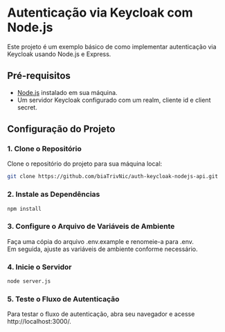 # Autenticação via Keycloak com Node.js

Este projeto é um exemplo básico de como implementar autenticação via Keycloak usando Node.js e Express.

## Pré-requisitos

- [Node.js](https://nodejs.org/) instalado em sua máquina.
- Um servidor Keycloak configurado com um realm, cliente id e client secret.

## Configuração do Projeto

### 1. Clone o Repositório

Clone o repositório do projeto para sua máquina local:

```bash
git clone https://github.com/biaTrivNic/auth-keycloak-nodejs-api.git
```
### 2. Instale as Dependências

```bash
npm install
```
### 3. Configure o Arquivo de Variáveis de Ambiente

Faça uma cópia do arquivo .env.example e renomeie-a para .env. <br> Em seguida, ajuste as variáveis de ambiente conforme necessário.

### 4. Inicie o Servidor

```bash
node server.js
```
### 5. Teste o Fluxo de Autenticação

Para testar o fluxo de autenticação, abra seu navegador e acesse http://localhost:3000/.



